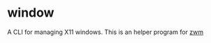 # window

A CLI for managing X11 windows. This is an helper program for [zwm](http://github.com/damaru/zwm)
